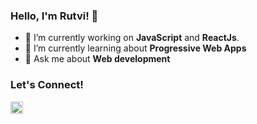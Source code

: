 ### Hello, I'm Rutvi! 👋

- 🔭 I’m currently working on __JavaScript__ and __ReactJs__.
- 🌱 I’m currently learning about **Progressive Web Apps**
- 💬 Ask me about **Web development**
### Let's Connect!

<a href="https://www.linkedin.com/in/rutvi-patel-6339a7199/"><img src="https://cdn-icons-png.flaticon.com/512/174/174857.png" alt="Rutvi Patel" height="20" /></a>
<!--
**rutvi2500/rutvi2500** is a ✨ _special_ ✨ repository because its `README.md` (this file) appears on your GitHub profile.

Here are some ideas to get you started:


- 👯 I’m looking to collaborate on ...
- 🤔 I’m looking for help with ...
- 😄 Pronouns: ...
- ⚡ Fun fact: ...
-->
